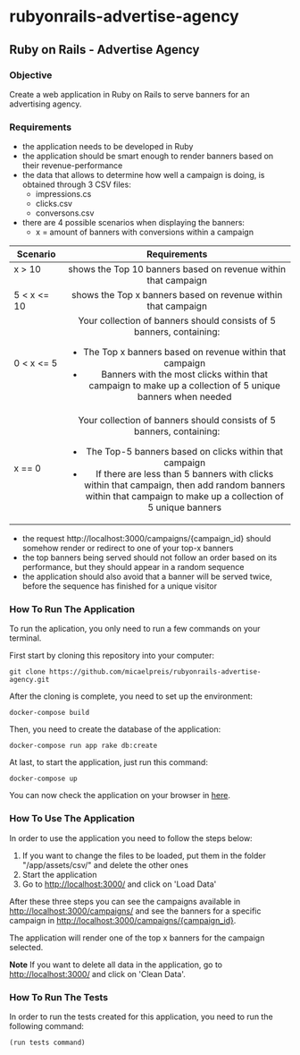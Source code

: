 # rubyonrails-advertise-agency
## Ruby on Rails - Advertise Agency

### Objective

Create a web application in Ruby on Rails to serve banners for an advertising agency.

### Requirements

* the application needs to be developed in Ruby
* the application should be smart enough to render banners based on their revenue-performance
* the data that allows to determine how well a campaign is doing, is obtained through 3 CSV files:
	* impressions.cs
	* clicks.csv
	* conversons.csv
* there are 4 possible scenarios when displaying the banners:
	* x = amount of banners with conversions within a campaign

| Scenario | Requirements |
|----------|:-------------:|
| x > 10 &nbsp; &nbsp; &nbsp; &nbsp; &nbsp;&nbsp; &nbsp; &nbsp; | shows the Top 10 banners based on revenue within that campaign |
| 5 < x <= 10 | shows the Top x banners based on revenue within that campaign |
| 0 < x <= 5 | Your collection of banners should consists of 5 banners, containing:<br><ul><li>The Top x banners based on revenue within that campaign</li><li>Banners with the most clicks within that campaign to make up a collection of 5 unique banners when needed</li></ul> |
| x == 0 | Your collection of banners should consists of 5 banners, containing:<br><ul><li>The Top-5 banners based on clicks within that campaign</li><li>If there are less than 5 banners with clicks within that campaign, then add random banners within that campaign to make up a collection of 5 unique banners</li></ul> |

* the request http://localhost:3000/campaigns/{campaign_id} should somehow render or redirect to one of your top-x banners
* the top banners being served should not follow an order based on its performance, but they should appear in a random sequence
* the application should also avoid that a banner will be served twice, before the sequence has finished for a unique visitor

### How To Run The Application

To run the aplication, you only need to run a few commands on your terminal.

First start by cloning this repository into your computer:

	git clone https://github.com/micaelpreis/rubyonrails-advertise-agency.git

After the cloning is complete, you need to set up the environment:

	docker-compose build

Then, you need to create the database of the application:

	docker-compose run app rake db:create

At last, to start the application, just run this command:

	docker-compose up

You can now check the application on your browser in [here](http://localhost:3000).

### How To Use The Application

In order to use the application you need to follow the steps below:

1. If you want to change the files to be loaded, put them in the folder "/app/assets/csv/" and delete the other ones
2. Start the application
3. Go to [http://localhost:3000/](http://localhost:3000/}) and click on 'Load Data'

After these three steps you can see the campaigns available in [http://localhost:3000/campaigns/](http://localhost:3000/campaigns/) and see the banners for a specific campaign in [http://localhost:3000/campaigns/{campaign_id}](http://localhost:3000/campaigns/{campaign_id}).

The application will render one of the top x banners for the campaign selected.

**Note**
If you want to delete all data in the application, go to [http://localhost:3000/](http://localhost:3000/}) and click on 'Clean Data'.

### How To Run The Tests

In order to run the tests created for this application, you need to run the following command:

	(run tests command)


